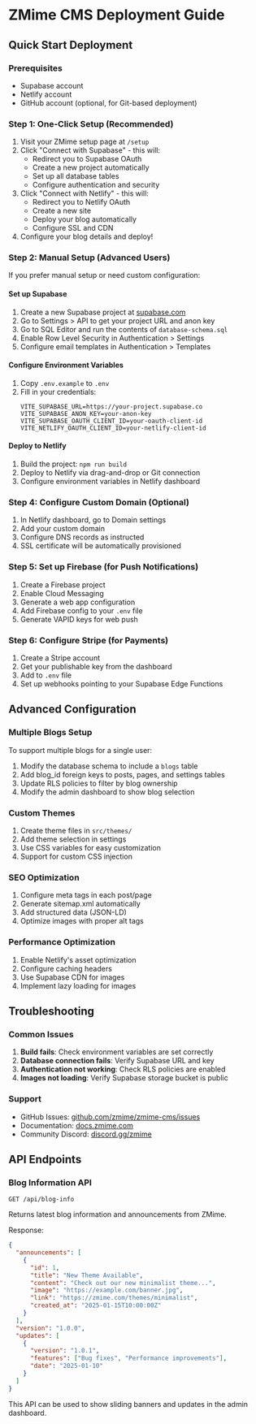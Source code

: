 # ZMime CMS Deployment Guide

## Quick Start Deployment

### Prerequisites
- Supabase account
- Netlify account
- GitHub account (optional, for Git-based deployment)

### Step 1: One-Click Setup (Recommended)

1. Visit your ZMime setup page at `/setup`
2. Click "Connect with Supabase" - this will:
   - Redirect you to Supabase OAuth
   - Create a new project automatically
   - Set up all database tables
   - Configure authentication and security
3. Click "Connect with Netlify" - this will:
   - Redirect you to Netlify OAuth
   - Create a new site
   - Deploy your blog automatically
   - Configure SSL and CDN
4. Configure your blog details and deploy!

### Step 2: Manual Setup (Advanced Users)

If you prefer manual setup or need custom configuration:

#### Set up Supabase
1. Create a new Supabase project at [supabase.com](https://supabase.com)
2. Go to Settings > API to get your project URL and anon key
3. Go to SQL Editor and run the contents of `database-schema.sql`
4. Enable Row Level Security in Authentication > Settings
5. Configure email templates in Authentication > Templates

#### Configure Environment Variables
1. Copy `.env.example` to `.env`
2. Fill in your credentials:
   ```
   VITE_SUPABASE_URL=https://your-project.supabase.co
   VITE_SUPABASE_ANON_KEY=your-anon-key
   VITE_SUPABASE_OAUTH_CLIENT_ID=your-oauth-client-id
   VITE_NETLIFY_OAUTH_CLIENT_ID=your-netlify-client-id
   ```

#### Deploy to Netlify
1. Build the project: `npm run build`
2. Deploy to Netlify via drag-and-drop or Git connection
3. Configure environment variables in Netlify dashboard

### Step 4: Configure Custom Domain (Optional)

1. In Netlify dashboard, go to Domain settings
2. Add your custom domain
3. Configure DNS records as instructed
4. SSL certificate will be automatically provisioned

### Step 5: Set up Firebase (for Push Notifications)

1. Create a Firebase project
2. Enable Cloud Messaging
3. Generate a web app configuration
4. Add Firebase config to your `.env` file
5. Generate VAPID keys for web push

### Step 6: Configure Stripe (for Payments)

1. Create a Stripe account
2. Get your publishable key from the dashboard
3. Add to `.env` file
4. Set up webhooks pointing to your Supabase Edge Functions

## Advanced Configuration

### Multiple Blogs Setup

To support multiple blogs for a single user:

1. Modify the database schema to include a `blogs` table
2. Add blog_id foreign keys to posts, pages, and settings tables
3. Update RLS policies to filter by blog ownership
4. Modify the admin dashboard to show blog selection

### Custom Themes

1. Create theme files in `src/themes/`
2. Add theme selection in settings
3. Use CSS variables for easy customization
4. Support for custom CSS injection

### SEO Optimization

1. Configure meta tags in each post/page
2. Generate sitemap.xml automatically
3. Add structured data (JSON-LD)
4. Optimize images with proper alt tags

### Performance Optimization

1. Enable Netlify's asset optimization
2. Configure caching headers
3. Use Supabase CDN for images
4. Implement lazy loading for images

## Troubleshooting

### Common Issues

1. **Build fails**: Check environment variables are set correctly
2. **Database connection fails**: Verify Supabase URL and key
3. **Authentication not working**: Check RLS policies are enabled
4. **Images not loading**: Verify Supabase storage bucket is public

### Support

- GitHub Issues: [github.com/zmime/zmime-cms/issues](https://github.com/zmime/zmime-cms/issues)
- Documentation: [docs.zmime.com](https://docs.zmime.com)
- Community Discord: [discord.gg/zmime](https://discord.gg/zmime)

## API Endpoints

### Blog Information API
```
GET /api/blog-info
```
Returns latest blog information and announcements from ZMime.

Response:
```json
{
  "announcements": [
    {
      "id": 1,
      "title": "New Theme Available",
      "content": "Check out our new minimalist theme...",
      "image": "https://example.com/banner.jpg",
      "link": "https://zmime.com/themes/minimalist",
      "created_at": "2025-01-15T10:00:00Z"
    }
  ],
  "version": "1.0.0",
  "updates": [
    {
      "version": "1.0.1",
      "features": ["Bug fixes", "Performance improvements"],
      "date": "2025-01-10"
    }
  ]
}
```

This API can be used to show sliding banners and updates in the admin dashboard.